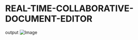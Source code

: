 # REAL-TIME-COLLABORATIVE-DOCUMENT-EDITOR
output
![Image](https://github.com/user-attachments/assets/47b0df45-7434-48d6-b979-8920b98b1b2a)
